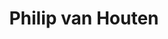 ---
title: 'Philip van Houten'
description: 'Philip van Houten is geïnteresseerd in esthetiek en politieke theorie.'
keyword: 'Vice President'
pseudonym: false
image: avatar.webp
---